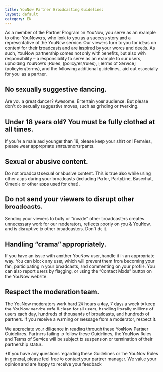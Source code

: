 ```yaml
---
title: YouNow Partner Broadcasting Guidelines
layout: default
category: EN
---
```


As a member of the Partner Program on YouNow, you serve as an example to other YouNowers, who look to you as a success story and a representative of the YouNow service. Our viewers turn to you for ideas on content for their broadcasts and are inspired by your words and deeds. As such, YouNow partnership comes not only with benefits, but also with responsibility – a responsibility to serve as an example to our users, upholding YouNow’s [Rules] (policy/en/rules), [Terms of Service] (policy/en/terms), and the following additional guidelines, laid out especially for you, as a partner.

## No sexually suggestive dancing.
Are you a great dancer? Awesome. Entertain your audience. But please don't do sexually suggestive moves, such as grinding or twerking.

## Under 18 years old? You must be fully clothed at all times.
If you’re a male and younger than 18, please keep your shirt on! Females, please wear appropriate shirts/shorts/pants.

## Sexual or abusive content.
Do not broadcast sexual or abusive content. This is true also while using other apps during your broadcasts (including Parlor, PartyLine, Basechat, Omegle or other apps used for chat),

## Do not send your viewers to disrupt other broadcasts.
Sending your viewers to bully or “invade” other broadcasters creates unnecessary work for our moderators, reflects poorly on you & YouNow, and is disruptive to other broadcasters. Don't do it.

## Handling “drama” appropriately.
If you have an issue with another YouNow user, handle it in an appropriate way. You can block any user, which will prevent them from becoming your fan, participating in your broadcasts, and commenting on your profile. You can also report users by flagging, or using the “Contact Mods” button on the YouNow website.

## Respect the moderation team.
The YouNow moderators work hard 24 hours a day, 7 days a week to keep the YouNow service safe & clean for all users, handling literally millions of users each day, hundreds of thousands of broadcasts, and hundreds of partners. If you receive a warning or message from a moderator, respect it.


We appreciate your diligence in reading through these YouNow Partner Guidelines. Partners failing to follow these Guidelines, the YouNow Rules and Terms of Service will be subject to suspension or termination of their partnership status.

*If you have any questions regarding these Guidelines or the YouNow Rules in general, please feel free to contact your partner manager. We value your opinion and are happy to receive your feedback.
